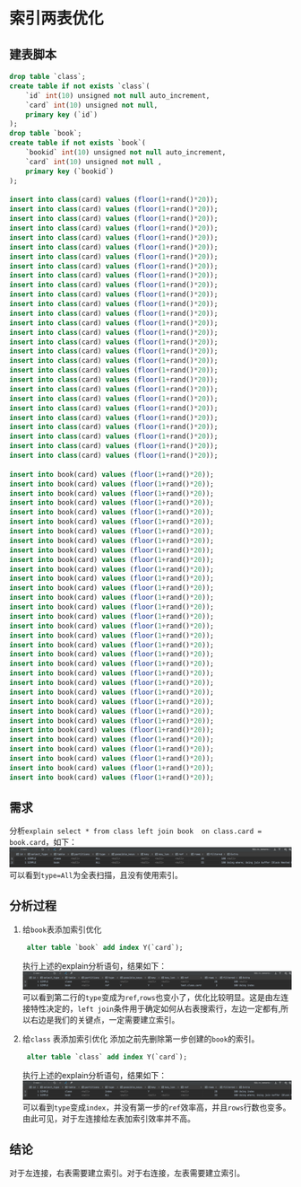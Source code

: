 # 索引两表优化

## 建表脚本

```sql
drop table `class`;
create table if not exists `class`(
    `id` int(10) unsigned not null auto_increment,
    `card` int(10) unsigned not null,
    primary key (`id`)
);
drop table `book`;
create table if not exists `book`(
    `bookid` int(10) unsigned not null auto_increment,
    `card` int(10) unsigned not null ,
    primary key (`bookid`)
);

insert into class(card) values (floor(1+rand()*20));
insert into class(card) values (floor(1+rand()*20));
insert into class(card) values (floor(1+rand()*20));
insert into class(card) values (floor(1+rand()*20));
insert into class(card) values (floor(1+rand()*20));
insert into class(card) values (floor(1+rand()*20));
insert into class(card) values (floor(1+rand()*20));
insert into class(card) values (floor(1+rand()*20));
insert into class(card) values (floor(1+rand()*20));
insert into class(card) values (floor(1+rand()*20));
insert into class(card) values (floor(1+rand()*20));
insert into class(card) values (floor(1+rand()*20));
insert into class(card) values (floor(1+rand()*20));
insert into class(card) values (floor(1+rand()*20));
insert into class(card) values (floor(1+rand()*20));
insert into class(card) values (floor(1+rand()*20));
insert into class(card) values (floor(1+rand()*20));
insert into class(card) values (floor(1+rand()*20));
insert into class(card) values (floor(1+rand()*20));
insert into class(card) values (floor(1+rand()*20));
insert into class(card) values (floor(1+rand()*20));
insert into class(card) values (floor(1+rand()*20));
insert into class(card) values (floor(1+rand()*20));
insert into class(card) values (floor(1+rand()*20));
insert into class(card) values (floor(1+rand()*20));
insert into class(card) values (floor(1+rand()*20));
insert into class(card) values (floor(1+rand()*20));
insert into class(card) values (floor(1+rand()*20));

insert into book(card) values (floor(1+rand()*20));
insert into book(card) values (floor(1+rand()*20));
insert into book(card) values (floor(1+rand()*20));
insert into book(card) values (floor(1+rand()*20));
insert into book(card) values (floor(1+rand()*20));
insert into book(card) values (floor(1+rand()*20));
insert into book(card) values (floor(1+rand()*20));
insert into book(card) values (floor(1+rand()*20));
insert into book(card) values (floor(1+rand()*20));
insert into book(card) values (floor(1+rand()*20));
insert into book(card) values (floor(1+rand()*20));
insert into book(card) values (floor(1+rand()*20));
insert into book(card) values (floor(1+rand()*20));
insert into book(card) values (floor(1+rand()*20));
insert into book(card) values (floor(1+rand()*20));
insert into book(card) values (floor(1+rand()*20));
insert into book(card) values (floor(1+rand()*20));
insert into book(card) values (floor(1+rand()*20));
insert into book(card) values (floor(1+rand()*20));
insert into book(card) values (floor(1+rand()*20));
insert into book(card) values (floor(1+rand()*20));
insert into book(card) values (floor(1+rand()*20));
insert into book(card) values (floor(1+rand()*20));
insert into book(card) values (floor(1+rand()*20));
insert into book(card) values (floor(1+rand()*20));
insert into book(card) values (floor(1+rand()*20));
insert into book(card) values (floor(1+rand()*20));
insert into book(card) values (floor(1+rand()*20));
insert into book(card) values (floor(1+rand()*20));
insert into book(card) values (floor(1+rand()*20));
insert into book(card) values (floor(1+rand()*20));
insert into book(card) values (floor(1+rand()*20));
insert into book(card) values (floor(1+rand()*20));
```

## 需求

分析`explain select * from class left join book  on class.card = book.card`，如下：
![explain_16.png](0_images/explain_16.png)
可以看到`type=All`为全表扫描，且没有使用索引。

## 分析过程

1. 给`book`表添加索引优化

   ```sql
    alter table `book` add index Y(`card`);
   ```

   执行上述的explain分析语句，结果如下：
   ![explain_17.png](0_images/explain_17.png)
   可以看到第二行的`type`变成为`ref`,`rows`也变小了，优化比较明显。这是由左连接特性决定的，`left join`条件用于确定如何从右表搜索行，左边一定都有,所以右边是我们的关键点，一定需要建立索引。

2. 给`class` 表添加索引优化
   添加之前先删除第一步创建的`book`的索引。

   ```sql
    alter table `class` add index Y(`card`);
   ```

   执行上述的explain分析语句，结果如下：
   ![explain](0_images/explain_18.png)
   可以看到`type`变成`index`，并没有第一步的`ref`效率高，并且`rows`行数也变多。由此可见，对于左连接给左表加索引效率并不高。

## 结论

对于左连接，右表需要建立索引。对于右连接，左表需要建立索引。
